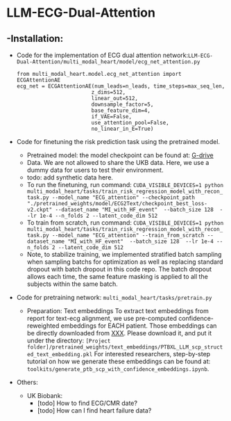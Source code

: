 # LLM-ECG-Dual-Attention


-Installation: 
- 

- Code for the implementation of ECG dual attention network:`LLM-ECG-Dual-Attention/multi_modal_heart/model/ecg_net_attention.py`
    ```
    from multi_modal_heart.model.ecg_net_attention import ECGAttentionAE
    ecg_net = ECGAttentionAE(num_leads=n_leads, time_steps=max_seq_len, 
                            z_dims=512, 
                            linear_out=512, 
                            downsample_factor=5, 
                            base_feature_dim=4,
                            if_VAE=False,
                            use_attention_pool=False,
                            no_linear_in_E=True)
    ```
- Code for finetuning the risk prediction task using the pretrained model.
    - Pretrained model: the model checkpoint can be found at: [G-drive]()
    - Data. We are not allowed to share the UKB data. Here, we use a dummy data for users to test their environment. 
    - todo: add synthetic data here. 
    - To run the finetuning, run command: 
        `CUDA_VISIBLE_DEVICES=1 python multi_modal_heart/tasks/train_risk_regression_model_with_recon_task.py --model_name "ECG_attention" --checkpoint_path "./pretrained_weights/model/ECG2Text/checkpoint_best_loss-v2.ckpt" --dataset_name "MI_with_HF_event"  --batch_size 128  --lr 1e-4 --n_folds 2 --latent_code_dim 512`
    - To train from scratch, run command:
      `CUDA_VISIBLE_DEVICES=1 python multi_modal_heart/tasks/train_risk_regression_model_with_recon_task.py --model_name "ECG_attention" --train_from_scratch --dataset_name "MI_with_HF_event"  --batch_size 128  --lr 1e-4 --n_folds 2 --latent_code_dim 512`
    - Note, to stabilize training, we implemented stratified batch sampling when sampling batchs for optimization as well as replacing standard dropout with batch dropout in this code repo. The batch dropout allows each time, the same feature masking is applied to all the subjects within the same batch. 
    
- Code for pretraining network: `multi_modal_heart/tasks/pretrain.py`
    -  Preparation: Text embeddings 
        To extract text embeddings from report for text-ecg alignment, we use pre-computed confidence-reweighted embeddings for EACH patient. Those embeddings can be directly downloaded from [XXX](). Please download it, and put it under the directory: `[Project folder]/pretrained_weights/text_embeddings/PTBXL_LLM_scp_structed_text_embedding.pkl` 
        For interested researchers, step-by-step tutorial on how we generate these embeddings can be found at: `toolkits/generate_ptb_scp_with_confidence_embeddings.ipynb`. 

- Others:
    - UK Biobank:
        - [todo] How to find ECG/CMR date?
        - [todo] How can I find heart failure data?


